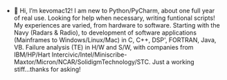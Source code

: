 - 👋 Hi, I’m kevomac12!
I am new to Python/PyCharm, about one full year of real use. Looking for help when necessary, writing funtional scripts!
My experiences are varied, from hardware to software. Starting with the Navy (Radars & Radio), to development of software applications (Mainframes to Windows/Linux/Mac)
in C, C++, DSP', FORTRAN, Java, VB. Failure analysis (TE) in H/W and S/W, with companies from IBM/HP/Hart Intercivic/Intel/Miniscribe-Maxtor/Micron/NCAR/SolidigmTechnology/STC.
Just a working stiff...thanks for asking!
<!---
kevomac12/kevomac12 is a ✨ special ✨ repository because its `README.md` (this file) appears on your GitHub profile.
You can click the Preview link to take a look at your changes.
--->
